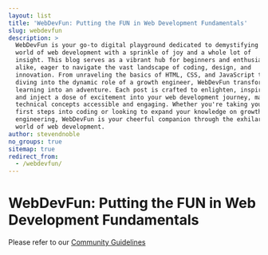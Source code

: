 ```yaml
---
layout: list
title: 'WebDevFun: Putting the FUN in Web Development Fundamentals'
slug: webdevfun
description: >
  WebDevFun is your go-to digital playground dedicated to demystifying the
  world of web development with a sprinkle of joy and a whole lot of
  insight. This blog serves as a vibrant hub for beginners and enthusiasts
  alike, eager to navigate the vast landscape of coding, design, and
  innovation. From unraveling the basics of HTML, CSS, and JavaScript to
  diving into the dynamic role of a growth engineer, WebDevFun transforms
  learning into an adventure. Each post is crafted to enlighten, inspire,
  and inject a dose of excitement into your web development journey, making
  technical concepts accessible and engaging. Whether you're taking your
  first steps into coding or looking to expand your knowledge on growth
  engineering, WebDevFun is your cheerful companion through the exhilarating
  world of web development.
author: stevendnoble
no_groups: true
sitemap: true
redirect_from:
  - /webdevfun/
---
```


# WebDevFun: Putting the FUN in Web Development Fundamentals

Please refer to our [Community Guidelines](/community-guidelines)
